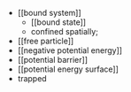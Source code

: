 - [[bound system]]
    - [[bound state]]
    - confined spatially;
- [[free particle]]
- [[negative potential energy]]
- [[potential barrier]]
- [[potential energy surface]]
- trapped
